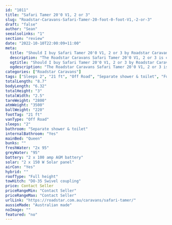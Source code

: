 ```yaml
---
id: "1011"
title: "Safari Tamer 20'0 V1, 2 or 3"
slug: "Roadstar-Caravans-Safari-Tamer-20-foot-0-foot-V1,-2-or-3"
draft: "false"
author: "Sean"
seealsolinks: "1"
section: "review"
date: "2022-10-10T22:00:09+11:00"
meta:
  title: "Should I buy Safari Tamer 20'0 V1, 2 or 3 by Roadstar Caravans?"
  description: "The Roadstar Caravans Safari Tamer 20'0 V1, 2 or 3 is classed as Off Road, and sleeps 2 people. It is Australian made and comes in at 21 ft. It generally has Separate shower & toilet."
  ogtitle: "Should I buy Safari Tamer 20'0 V1, 2 or 3 by Roadstar Caravans?"
  ogdescription: "The Roadstar Caravans Safari Tamer 20'0 V1, 2 or 3 is classed as Off Road, and sleeps 2 people. It is Australian made and comes in at 21 ft. It generally has Separate shower & toilet."
categories: ["Roadstar Caravans"]
tags: ["Sleeps 2", "21 ft", "Off Road", "Separate shower & toilet", "Full height", "Price Unknown", "Australian made"]
totalLength: "8.7"
bodyLength: "6.32"
totalHeight: "3"
totalWidth: "2.5"
tareWeight: "2800"
atmWeight: "3500"
ballWeight: "220"
footTag: "21 ft"
vanType: "Off Road"
sleeps: "2"
bathroom: "Separate shower & toilet"
internalBathroom: "Yes"
mainBed: "Queen"
bunks: ""
freshWater: "2x 95"
greyWater: "95"
battery: "2 x 100 amp AGM battery"
solar: "2 x 150 W Solar panel"
airCon: "Yes"
hybrid: ""
roofType: "Full height"
towHitch: "DO-35 Swivel coupling"
price: Contact Seller
priceRangeMin: "Contact Seller"
priceRangeMax: "Contact Seller"
urlLink: "https://roadstar.com.au/caravans/safari-tamer/"
aussieMade: "Australian made"
noImage: ""
featured: "no"
---
```

